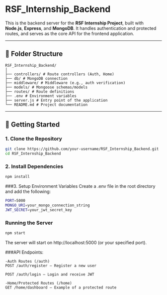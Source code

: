 # RSF_Internship_Backend

This is the backend server for the **RSF Internship Project**, built with **Node.js**, **Express**, and **MongoDB**. It handles authentication and protected routes, and serves as the core API for the frontend application.

---
## 📁 Folder Structure
```
RSF_Internship_Backend/
│
├── controllers/ # Route controllers (Auth, Home)
├── db/ # MongoDB connection
├── middleware/ # Middleware (e.g., auth verification)
├── models/ # Mongoose schemas/models
├── routes/ # Route definitions
├── .env # Environment variables
├── server.js # Entry point of the application
└── README.md # Project documentation
```

---

## 🚀 Getting Started

### 1. Clone the Repository

```bash
git clone https://github.com/your-username/RSF_Internship_Backend.git
cd RSF_Internship_Backend
```

### 2. Install Dependencies
```bash
npm install
```

###3. Setup Environment Variables
Create a .env file in the root directory and add the following:
```bash
PORT=5000
MONGO_URI=your_mongo_connection_string
JWT_SECRET=your_jwt_secret_key
```

### Running the Server
```bash
npm start
```
The server will start on http://localhost:5000 (or your specified port).

###API Endpoints:
```
-Auth Routes (/auth)
POST /auth/register – Register a new user

POST /auth/login – Login and receive JWT

-Home/Protected Routes (/home)
GET /home/dashboard – Example of a protected route
```
